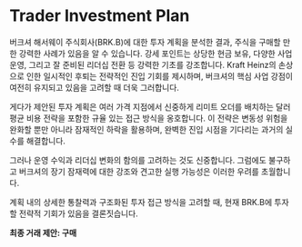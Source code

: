 # Trader Investment Plan

버크셔 해서웨이 주식회사(BRK.B)에 대한 투자 계획을 분석한 결과, 주식을 구매할 만한 강력한 사례가 있음을 알 수 있습니다. 강세 포인트는 상당한 현금 보유, 다양한 사업 운영, 그리고 잘 준비된 리더십 전환 등 강력한 기초를 강조합니다. Kraft Heinz의 손상으로 인한 일시적인 후퇴는 전략적인 진입 기회를 제시하며, 버크셔의 핵심 사업 강점이 여전히 유지되고 있음을 고려할 때 더욱 그러합니다.

게다가 제안된 투자 계획은 여러 가격 지점에서 신중하게 리미트 오더를 배치하는 달러 평균 비용 전략을 포함한 규율 있는 접근 방식을 옹호합니다. 이 전략은 변동성 위험을 완화할 뿐만 아니라 잠재적인 하락을 활용하며, 완벽한 진입 시점을 기다리는 과거의 실수를 해결합니다.

그러나 운영 수익과 리더십 변화의 함의를 고려하는 것도 신중합니다. 그럼에도 불구하고 버크셔의 장기 잠재력에 대한 강조와 견고한 실행 가능성은 이러한 우려를 초월합니다.

계획 내의 상세한 통찰력과 구조화된 투자 접근 방식을 고려할 때, 현재 BRK.B에 투자할 전략적 기회가 있음을 결론짓습니다.

**최종 거래 제안: 구매**
